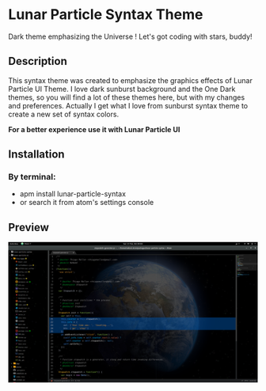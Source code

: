 Lunar Particle Syntax Theme
=========
Dark theme emphasizing the Universe ! Let's got coding with stars, buddy!

Description
----------------
This syntax theme was created to emphasize the graphics effects of Lunar Particle UI Theme. I love dark sunburst background and the One Dark
themes, so you will find a lot of these themes here, but with my changes and preferences. Actually I get what I love from sunburst syntax theme
to create a new set of syntax colors.

**For a better experience use it with Lunar Particle UI**

Installation
------------

### By terminal:

* apm install lunar-particle-syntax
* or search it from atom's settings console

Preview
-----------

![Screenshot](https://raw.githubusercontent.com/Atomic-Ideas/screenshots/master/lunar-particle-ui.png.png)
